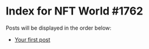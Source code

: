 # Index for NFT World #1762
Posts will be displayed in the order below:

- [Your first post](./001-first.md)


